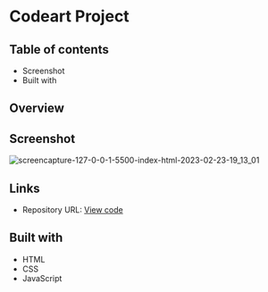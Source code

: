 # Codeart Project



## Table of contents
- Screenshot
- Built with

## Overview
## Screenshot
![screencapture-127-0-0-1-5500-index-html-2023-02-23-19_13_01](https://user-images.githubusercontent.com/107273888/220995090-72170fd4-0a14-4c10-a6c2-bd40ebffec98.png)

## Links 
- Repository URL: [View code](https://github.com/devemit/codeart-test-project)

## Built with
- HTML
- CSS
- JavaScript

